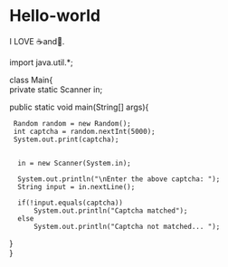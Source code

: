 # Hello-world
I LOVE :coffee:and:pizza:.

import java.util.*;  
  
class Main{  
 private static Scanner in;

public static void main(String[] args){
	 
	 Random random = new Random();  
	 int captcha = random.nextInt(5000);
	 System.out.print(captcha);
	 
  
      in = new Scanner(System.in);
      
      System.out.println("\nEnter the above captcha: ");
      String input = in.nextLine();
  
      if(!input.equals(captcha))
    	  System.out.println("Captcha matched");
      else
    	  System.out.println("Captcha not matched... ");
  
 }  
}  
